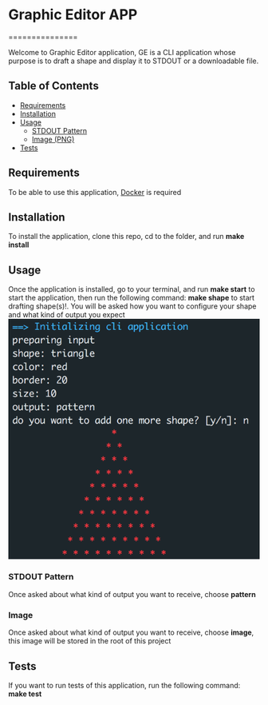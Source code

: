 # Graphic Editor APP
===============

Welcome to Graphic Editor application, GE is a CLI application whose purpose is to draft a shape and display it to STDOUT or a downloadable file.

## Table of Contents
* [Requirements](#requirements)
* [Installation](#installation)
* [Usage](#usage)
	* [STDOUT Pattern](#stdout-pattern)
    * [Image (PNG)](#image)
* [Tests](#tests)

## Requirements
To be able to use this application, [Docker](https://www.docker.com/) is required

## Installation
To install the application, clone this repo, cd to the folder, and run **make install**

## Usage
Once the application is installed, go to your terminal, and run **make start** to start the application, then run the following command: **make shape** to start drafting shape(s)!.
You will be asked how you want to configure your shape and what kind of output you expect
![Usage](./docs/assets/usage.png)

### STDOUT Pattern
Once asked about what kind of output you want to receive, choose **pattern**

### Image
Once asked about what kind of output you want to receive, choose **image**, this image will be stored in the root of this project

## Tests
If you want to run tests of this application, run the following command: **make test**
